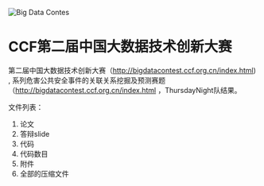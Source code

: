 ![Big Data Contes](http://bigdatacontest.ccf.org.cn/title1.jpg)

# CCF第二届中国大数据技术创新大赛 
第二届中国大数据技术创新大赛（http://bigdatacontest.ccf.org.cn/index.html) , 系列危害公共安全事件的关联关系挖掘及预测赛题（http://bigdatacontest.ccf.org.cn/index.html
，ThursdayNight队结果。


文件列表：
1. 论文
2. 答辩slide
3. 代码
4. 代码数目
5. 附件
6. 全部的压缩文件
